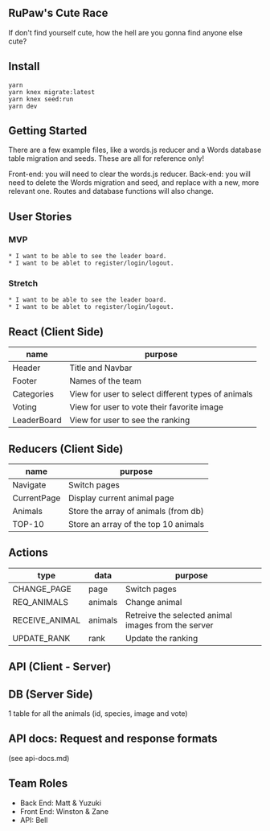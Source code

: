 ## RuPaw's Cute Race
If don't find yourself cute, how the hell are you gonna find anyone else cute?

## Install

```
yarn
yarn knex migrate:latest
yarn knex seed:run
yarn dev
```

## Getting Started
  There are a few example files, like a words.js reducer and a Words database table migration and seeds. These are all for reference only!

  Front-end: you will need to clear the words.js reducer.
  Back-end: you will need to delete the Words migration and seed, and replace with a new, more relevant one. Routes and database functions will also change.
  
## User Stories

### MVP

    * I want to be able to see the leader board.
    * I want to be ablet to register/login/logout.

### Stretch

    * I want to be able to see the leader board.
    * I want to be ablet to register/login/logout.

## React (Client Side)
  | name | purpose |
  | --- | --- |
  | Header | Title and Navbar |
  | Footer | Names of the team |
  | Categories | View for user to select different types of animals |
  | Voting |View for user to vote their favorite image |
  | LeaderBoard | View for user to see the ranking  |


## Reducers (Client Side)

  | name | purpose |
  | --- | --- |
  | Navigate | Switch pages |
  | CurrentPage | Display current animal page |
  | Animals | Store the array of animals (from db) |
  | TOP-10 | Store an array of the top 10 animals |
  
  
   ## Actions

 | type | data | purpose |
 | --- | --- | --- |
 | CHANGE_PAGE| page | Switch pages|
 | REQ_ANIMALS | animals | Change animal |
 | RECEIVE_ANIMAL | animals | Retreive the selected animal images from the server |
 | UPDATE_RANK | rank |Update the ranking |
 
 ## API (Client - Server)
 
 ## DB (Server Side)
 1 table for all the animals
(id, species, image and vote)
 
## API docs: Request and response formats
(see api-docs.md)

## Team Roles

* Back End: Matt & Yuzuki
* Front End: Winston & Zane
* API: Bell
